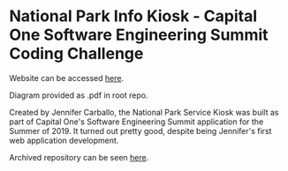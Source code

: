 # National Park Info Kiosk - Capital One Software Engineering Summit Coding Challenge

Website can be accessed [here](https://nationalparkservicekiosk.herokuapp.com/).

Diagram provided as .pdf in root repo.

Created by Jennifer Carballo, the National Park Service Kiosk was built as part of Capital One's Software Engineering Summit application for the Summer of 2019. It turned out pretty good, despite being Jennifer's first web application development.

Archived repository can be seen [here](https://github.com/jcarballo1/National-Park-Info-Kiosk).
